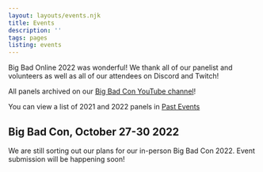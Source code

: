 ```yaml
---
layout: layouts/events.njk
title: Events
description: ''
tags: pages
listing: events
---
```


Big Bad Online 2022 was wonderful! We thank all of our panelist and volunteers as well as all of our attendees on Discord and Twitch!

All panels archived on our [Big Bad Con YouTube channel](https://www.youtube.com/c/BigBadCon/featured)!

You can view a list of 2021 and 2022 panels in [Past Events](/past-events)

## Big Bad Con, October 27-30 2022

We are still sorting out our plans for our in-person Big Bad Con 2022. Event submission will be happening soon!
